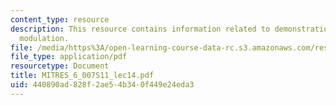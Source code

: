 ```yaml
---
content_type: resource
description: This resource contains information related to demonstration of amplitude
  modulation.
file: /media/https%3A/open-learning-course-data-rc.s3.amazonaws.com/res-6-007-signals-and-systems-spring-2011/440890ad828f2ae54b340f449e24eda3_MITRES_6_007S11_lec14.pdf
file_type: application/pdf
resourcetype: Document
title: MITRES_6_007S11_lec14.pdf
uid: 440890ad-828f-2ae5-4b34-0f449e24eda3
---
```

